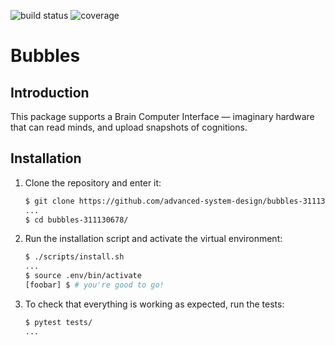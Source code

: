 ![build status](https://api.travis-ci.org/shlomow/bubbles.svg?branch=master)
![coverage](https://codecov.io/gh/shlomow/bubbles/branch/master/graph/badge.svg)

# Bubbles

## Introduction

This package supports a Brain Computer Interface — imaginary hardware that can read minds, and upload snapshots of cognitions.

## Installation

1. Clone the repository and enter it:

    ```sh
    $ git clone https://github.com/advanced-system-design/bubbles-311130678.git
    ...
    $ cd bubbles-311130678/
    ```

2. Run the installation script and activate the virtual environment:

    ```sh
    $ ./scripts/install.sh
    ...
    $ source .env/bin/activate
    [foobar] $ # you're good to go!
    ```

3. To check that everything is working as expected, run the tests:


    ```sh
    $ pytest tests/
    ...
    ```
